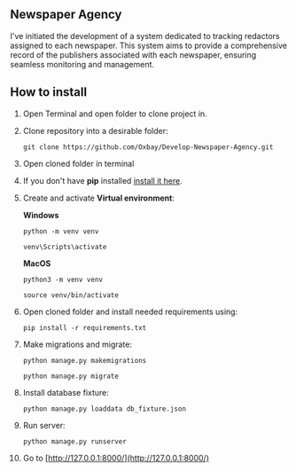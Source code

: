 ## Newspaper Agency ##

 I've initiated the development of a system dedicated to tracking redactors assigned to each newspaper. This system aims
 to provide a comprehensive record of the publishers associated with each newspaper, ensuring seamless monitoring and
 management. 

## How to install

1) Open Terminal and open folder to clone project in.


2) Clone repository into a desirable folder:

    ```
    git clone https://github.com/Oxbay/Develop-Newspaper-Agency.git
    ```

3) Open cloned folder in terminal


4) If you don't have **pip** installed  [install it here](https://pip.pypa.io/en/stable/installation/#).


5) Create and activate **Virtual environment**:

   **Windows**
   ```
   python -m venv venv
   ```

   ```
   venv\Scripts\activate
   ```

   **MacOS**
   ```
   python3 -m venv venv
   ```

   ```
   source venv/bin/activate
   ```

6) Open cloned folder and install needed requirements using:

    ```
    pip install -r requirements.txt
    ```

7) Make migrations and migrate:

   ```
   python manage.py makemigrations
   ```
   ```
   python manage.py migrate
   ```

8) Install database fixture:

   ```
   python manage.py loaddata db_fixture.json
   ```

9) Run server:

   ```
   python manage.py runserver
   ```

10) Go to [http://127.0.0.1:8000/](http://127.0.0.1:8000/)
